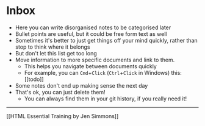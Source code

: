 # Inbox

-   Here you can write disorganised notes to be categorised later
-   Bullet points are useful, but it could be free form text as well
-   Sometimes it's better to just get things off your mind quickly, rather than stop to think where it belongs
-   But don't let this list get too long
-   Move information to more specific documents and link to them.
    -   This helps you navigate between documents quickly
    -   For example, you can `Cmd`+`Click` (`Ctrl`+`Click` in Windows) this: [[todo]]
-   Some notes don't end up making sense the next day
-   That's ok, you can just delete them!
    -   You can always find them in your git history, if you really need it!

<hr>

[[HTML Essential Training by Jen Simmons]]
